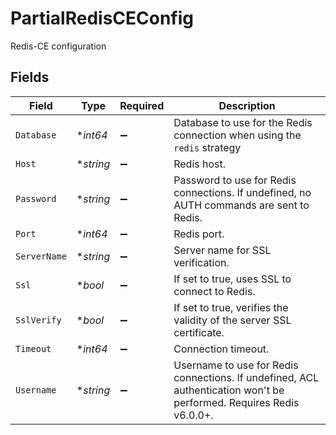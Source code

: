 # PartialRedisCEConfig

Redis-CE configuration


## Fields

| Field                                                                                                               | Type                                                                                                                | Required                                                                                                            | Description                                                                                                         |
| ------------------------------------------------------------------------------------------------------------------- | ------------------------------------------------------------------------------------------------------------------- | ------------------------------------------------------------------------------------------------------------------- | ------------------------------------------------------------------------------------------------------------------- |
| `Database`                                                                                                          | **int64*                                                                                                            | :heavy_minus_sign:                                                                                                  | Database to use for the Redis connection when using the `redis` strategy                                            |
| `Host`                                                                                                              | **string*                                                                                                           | :heavy_minus_sign:                                                                                                  | Redis host.                                                                                                         |
| `Password`                                                                                                          | **string*                                                                                                           | :heavy_minus_sign:                                                                                                  | Password to use for Redis connections. If undefined, no AUTH commands are sent to Redis.                            |
| `Port`                                                                                                              | **int64*                                                                                                            | :heavy_minus_sign:                                                                                                  | Redis port.                                                                                                         |
| `ServerName`                                                                                                        | **string*                                                                                                           | :heavy_minus_sign:                                                                                                  | Server name for SSL verification.                                                                                   |
| `Ssl`                                                                                                               | **bool*                                                                                                             | :heavy_minus_sign:                                                                                                  | If set to true, uses SSL to connect to Redis.                                                                       |
| `SslVerify`                                                                                                         | **bool*                                                                                                             | :heavy_minus_sign:                                                                                                  | If set to true, verifies the validity of the server SSL certificate.                                                |
| `Timeout`                                                                                                           | **int64*                                                                                                            | :heavy_minus_sign:                                                                                                  | Connection timeout.                                                                                                 |
| `Username`                                                                                                          | **string*                                                                                                           | :heavy_minus_sign:                                                                                                  | Username to use for Redis connections. If undefined, ACL authentication won't be performed. Requires Redis v6.0.0+. |